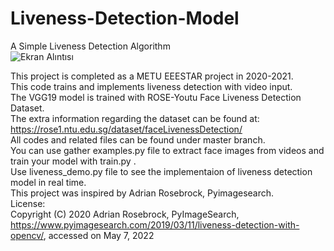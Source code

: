 # Liveness-Detection-Model
A Simple Liveness Detection Algorithm  
![Ekran Alıntısı](https://user-images.githubusercontent.com/87468948/167262698-495cdf28-5b30-4878-8161-5cf78c444d8f.PNG)

This project is completed as a METU EEESTAR project in 2020-2021.  
This code trains and implements liveness detection with video input.  
The VGG19 model is trained with ROSE-Youtu Face Liveness Detection Dataset.  
The extra information regarding the dataset can be found at:  
https://rose1.ntu.edu.sg/dataset/faceLivenessDetection/  
All codes and related files can be found under master branch.  
You can use gather examples.py file to extract face images from videos and train your model with train.py .  
Use liveness_demo.py file to see the implementaion of liveness detection model in real time.  
This project was inspired by Adrian Rosebrock, Pyimagesearch.  
License:  
Copyright (C) 2020 Adrian Rosebrock, PyImageSearch, https://www.pyimagesearch.com/2019/03/11/liveness-detection-with-opencv/, accessed on May 7, 2022  
